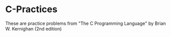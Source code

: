# C-Practices
These are practice problems from "The C Programming Language" by Brian W. Kernighan (2nd edition)
